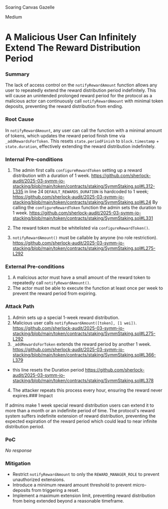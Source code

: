 Soaring Canvas Gazelle

Medium

# A Malicious User Can Infinitely Extend The Reward Distribution Period

### Summary

The lack of access control on the `notifyRewardAmount` function allows any user to repeatedly extend the reward distribution period indefinitely. This will cause an unintended prolonged reward period for the protocol as a malicious actor can continuously call `notifyRewardAmount` with minimal token deposits, preventing the reward distribution from ending.

### Root Cause

In `notifyRewardAmount`, any user can call the function with a minimal amount of tokens, which updates the reward period finish time via `_addRewardsForToken`. This resets `state.periodFinish` to `block.timestamp` + `state.duration`, effectively extending the reward distribution indefinitely.

### Internal Pre-conditions

1. The admin first calls `configureRewardToken` setting up a reward distribution with a duration of 1 week.
https://github.com/sherlock-audit/2025-03-symm-io-stacking/blob/main/token/contracts/staking/SymmStaking.sol#L312-L335
in line 24 `DEFAULT_REWARDS_DURATION` is hardcoded to 1 week; 
https://github.com/sherlock-audit/2025-03-symm-io-stacking/blob/main/token/contracts/staking/SymmStaking.sol#L24
By calling the `configureRewardToken` function the admin sets the duration to 1 week.
https://github.com/sherlock-audit/2025-03-symm-io-stacking/blob/main/token/contracts/staking/SymmStaking.sol#L331


2. The reward token must be whitelisted via `configureRewardToken()`.
3. `notifyRewardAmount()` must be callable by anyone (no role restriction).
https://github.com/sherlock-audit/2025-03-symm-io-stacking/blob/main/token/contracts/staking/SymmStaking.sol#L275-L292
### External Pre-conditions

1. A malicious actor must have a small amount of the reward token to repeatedly call `notifyRewardAmount()`.
2. The actor must be able to execute the function at least once per week to prevent the reward period from expiring.

### Attack Path

1. Admin sets up a special 1-week reward distribution.
2. Malicious user calls `notifyRewardAmount([token], [1 wei])`.
https://github.com/sherlock-audit/2025-03-symm-io-stacking/blob/main/token/contracts/staking/SymmStaking.sol#L275-L292
3. `_addRewardsForToken` extends the reward period by another 1 week.
https://github.com/sherlock-audit/2025-03-symm-io-stacking/blob/main/token/contracts/staking/SymmStaking.sol#L366-L379
- this line resets the Duration period
https://github.com/sherlock-audit/2025-03-symm-io-stacking/blob/main/token/contracts/staking/SymmStaking.sol#L378
4. The attacker repeats this process every hour, ensuring the reward never expires.### Impact

If admins make 1 week special reward distribution users can extend it to more than a month or an indefinite period of time. The protocol's reward system suffers indefinite extension of reward distribution, preventing the expected expiration of the reward period which could lead to near infinite distribution period.

### PoC

_No response_

### Mitigation

- Restrict `notifyRewardAmount` to only the `REWARD_MANAGER_ROLE` to prevent unauthorized extensions.
- Introduce a minimum reward amount threshold to prevent micro-deposits from triggering a reset.
- Implement a maximum extension limit, preventing reward distribution from being extended beyond a reasonable timeframe.